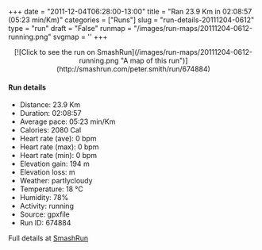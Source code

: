 +++
date = "2011-12-04T06:28:00-13:00"
title = "Ran 23.9 Km in 02:08:57 (05:23 min/Km)"
categories = ["Runs"]
slug = "run-details-20111204-0612"
type = "run"
draft = "False"
runmap = "/images/run-maps/20111204-0612-running.png"
svgmap = '<polyline points="1 58, 1 57, 3 57, 5 54, 9 51, 14 46, 15 45, 14 45, 12 42, 13 42, 14 42, 15 41, 16 41, 18 42, 23 44, 32 44, 34 45, 38 48, 42 49, 49 48, 51 47, 56 48, 59 47, 60 46, 58 43, 58 41, 63 42, 66 41, 69 42, 71 44, 75 44, 77 43, 84 46, 87 47, 89 47, 92 46, 94 47, 97 47, 100 46, 96 47, 94 47, 92 46, 88 47, 84 46, 77 43, 75 44, 72 44, 70 43, 69 41, 66 41, 63 42, 59 41, 58 42, 58 43, 60 46, 58 47, 56 48, 54 47, 51 47, 49 48, 45 49, 40 49, 37 48, 34 45, 29 53, 24 55, 23 58, 21 57, 19 54, 16 56, 14 55, 12 58, 12 58, 11 57, 8 57, 5 55, 3 57, 1 57, 0 59">'
+++



<!--more-->

<center>
[![Click to see the run on SmashRun](/images/run-maps/20111204-0612-running.png "A map of this run")](http://smashrun.com/peter.smith/run/674884)
</center>

#### Run details

* Distance: 23.9 Km
* Duration: 02:08:57
* Average pace: 05:23 min/Km
* Calories: 2080 Cal
* Heart rate (ave): 0 bpm
* Heart rate (max): 0 bpm
* Heart rate (min): 0 bpm
* Elevation gain: 194 m
* Elevation loss:  m
* Weather: partlycloudy
* Temperature: 18 &deg;C
* Humidity: 78%
* Activity: running
* Source: gpxfile
* Run ID: 674884

Full details at [SmashRun](http://smashrun.com/peter.smith/run/674884)